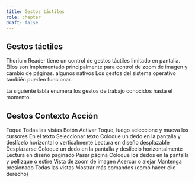 ```yaml
---
title: Gestos táctiles
role: chapter
draft: false
---
```

## Gestos táctiles

Thorium Reader tiene un control de gestos táctiles limitado en pantalla. Ellos son
Implementado principalmente para control de zoom de imagen y cambio de páginas. algunos nativos
Los gestos del sistema operativo también pueden funcionar.

La siguiente tabla enumera los gestos de trabajo conocidos hasta el momento.

  Gestos Contexto Acción
---------------------------------------------------------------------------------------------------------------------------------------
  Toque Todas las vistas Botón Activar
  Toque, luego seleccione y mueva los cursores En el texto Seleccionar texto
  Coloque un dedo en la pantalla y deslícelo horizontal o verticalmente Lectura en diseño desplazable Desplazarse
Coloque un dedo en la pantalla y deslícelo horizontalmente Lectura en diseño paginado Pasar página
  Coloque los dedos en la pantalla y pellizque o estire Vista de zoom de imagen Acercar o alejar
  Mantenga presionado Todas las vistas Mostrar más comandos (como hacer clic derecho)